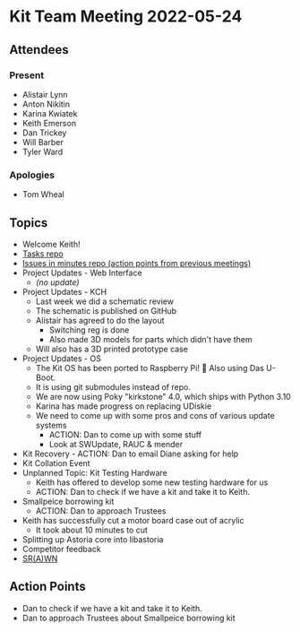 # Kit Team Meeting 2022-05-24

## Attendees

### Present

- Alistair Lynn
- Anton Nikitin
- Karina Kwiatek
- Keith Emerson
- Dan Trickey
- Will Barber
- Tyler Ward

### Apologies

- Tom Wheal

## Topics

- Welcome Keith!
- [Tasks repo](https://github.com/srobo/tasks/issues?q=is%3Aopen+is%3Aissue+label%3A%22A%3A+Kit%22%2C%22A%3A+Team+Kits%22)
- [Issues in minutes repo (action points from previous meetings)](https://github.com/srobo/kit-team-minutes/issues)
- Project Updates - Web Interface
    - _(no update)_
- Project Updates - KCH
    - Last week we did a schematic review
    - The schematic is published on GitHub
    - Alistair has agreed to do the layout
        - Switching reg is done
        - Also made 3D models for parts which didn't have them
    - Will also has a 3D printed prototype case
- Project Updates - OS
    - The Kit OS has been ported to Raspberry Pi! 🎉 Also using Das U-Boot.
    - It is using git submodules instead of repo.
    - We are now using Poky "kirkstone" 4.0, which ships with Python 3.10
    - Karina has made progress on replacing UDiskie
    - We need to come up with some pros and cons of various update systems
        - ACTION: Dan to come up with some stuff
        - Look at SWUpdate, RAUC & mender
- Kit Recovery - ACTION: Dan to email Diane asking for help
- Kit Collation Event
- Unplanned Topic: Kit Testing Hardware
    - Keith has offered to develop some new testing hardware for us
    - ACTION: Dan to check if we have a kit and take it to Keith.
- Smallpeice borrowing kit
    - ACTION: Dan to approach Trustees
- Keith has successfully cut a motor board case out of acrylic
    - It took about 10 minutes to cut
- Splitting up Astoria core into libastoria
- Competitor feedback
- [SR(A)WN](https://github.com/srobo/srawn/issues)


## Action Points

- Dan to check if we have a kit and take it to Keith.
- Dan to approach Trustees about Smallpeice borrowing kit




